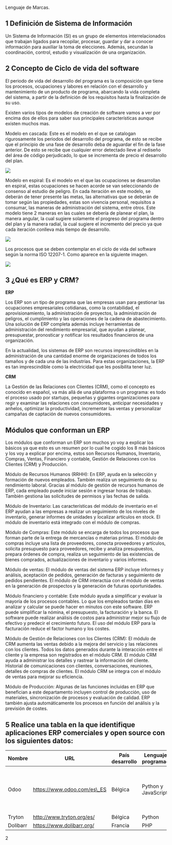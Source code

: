 ﻿Lenguaje de Marcas.
## **1 Definición de Sistema de Información** 
Un Sistema de Información (SI) es un grupo de elementos interrelacionados que trabajan ligados para recopilar, procesar, guardar y dar a conocer información para auxiliar la toma de elecciones. Además, secundan la coordinación, control, estudio y visualización de una organización.
## **2 Concepto de Ciclo de vida del software**
El periodo de vida del desarrollo del programa es la composición que tiene los procesos, ocupaciones y labores en relación con el desarrollo y mantenimiento de un producto de programa, abarcando la vida completa del sistema, a partir de la definición de los requisitos hasta la finalización de su uso.

Existen varios tipos de modelos de creación de software vamos a ver por encima dos de ellos para saber sus principales características aunque existen muchos mas.

Modelo en cascada: Este es el modelo en el que se catalogan rigurosamente los periodos del desarrollo del programa, de esto se recibe que el principio de una fase de desarrollo deba de aguardar el fin de la fase anterior. De esto se recibe que cualquier error detectado lleve al rediseño del área de código perjudicado, lo que se incrementa de precio el desarrollo del plan.

![](img1.png)

Modelo en espiral: Es el modelo en el que las ocupaciones se desarrollan en espiral, estas ocupaciones se hacen acorde se van seleccionando de consenso al estudio de peligro. En cada iteración en este modelo, se deberán de tener presente las metas, las alternativas que se deberán de tomar según las propiedades, estas son vivencia personal, requisitos a consumar, las maneras de administración del sistema, entre otros.  Este modelo tiene 2 maneras en las cuales se debería de planear el plan, la manera angular, la cual sugiere solamente el progreso del programa dentro del plan y la manera radial, la cual sugiere el incremento del precio ya que cada iteración conlleva más tiempo de desarrollo.

![](img2.png)

Los procesos que se deben contemplar en el ciclo de vida del software según la norma ISO 12207-1. Como aparece en la siguiente imagen.

![](img3.png)


## **3 ¿Qué es ERP y CRM?**
**ERP**

Los ERP son un tipo de programa que las empresas usan para gestionar las ocupaciones empresariales cotidianas, como la contabilidad, el aprovisionamiento, la administración de proyectos, la administración de peligros, el cumplimiento y las operaciones de la cadena de abastecimiento. Una solución de ERP completa además incluye herramientas de administración del rendimiento empresarial, que ayudan a planear, presupuestar, pronosticar y notificar los resultados financieros de una organización.

En la actualidad, los sistemas de ERP son recursos imprescindibles en la administración de una cantidad enorme de organizaciones de todos los tamaños y de cada una de las industrias. Para estas organizaciones, la ERP es tan imprescindible como la electricidad que les posibilita tener luz.

**CRM**

La Gestión de las Relaciones con Clientes (CRM), como el concepto es conocido en español, va más allá de una plataforma o un programa: es todo el proceso usado por startups, pequeñas y gigantes organizaciones para regir y examinar las relaciones con consumidores, anticipar necesidades y anhelos, optimizar la productividad, incrementar las ventas y personalizar campañas de captación de nuevos consumidores.
## **Módulos que conforman un ERP**
Los módulos que conforman un ERP son muchos yo voy a explicar los básicos ya que esto es un resumen por lo cual he cogido los 8 más básicos y los voy a explicar por encima, estos son Recursos Humanos, Inventario, Compras, Ventas, Financiero y contable, Gestión de Relaciones con los Clientes (CRM) y Producción.

Módulo de Recursos Humanos (RRHH): En ERP, ayuda en la selección y formación de nuevos empleados. También realiza un seguimiento de su rendimiento laboral. Gracias al módulo de gestión de recursos humanos de ERP, cada empleado puede iniciar sesión e ingresar horas de trabajo. También gestiona las solicitudes de permisos y las fechas de salida.

Módulo de Inventario: Las características del módulo de inventario en el ERP ayudan a las empresas a realizar un seguimiento de los niveles de inventario, generar informes de unidades y localizar artículos en stock. El módulo de inventario está integrado con el módulo de compras.

Módulo de Compras: Este módulo se encarga de todos los procesos que forman parte de la entrega de mercancías o materias primas. El módulo de compras incluye una lista de proveedores, conecta proveedores y artículos, solicita presupuesto para proveedores, recibe y analiza presupuestos, prepara órdenes de compra, realiza un seguimiento de las existencias de bienes comprados, actualizaciones de inventario y varios informes.

Módulo de ventas: El módulo de ventas del sistema ERP incluye informes y análisis, aceptación de pedidos, generación de facturas y seguimiento de pedidos pendientes. El módulo de CRM interactúa con el módulo de ventas en la generación de prospectos y la generación de futuras oportunidades.

Módulo financiero y contable:  Este módulo ayuda a simplificar y evaluar la mayoría de los procesos contables. Lo que los empleados tardan días en analizar y calcular se puede hacer en minutos con este software. ERP puede simplificar la nómina, el presupuesto, la facturación y la banca. El software puede realizar análisis de costos para administrar mejor su flujo de efectivo y predecir el crecimiento futuro. El uso del módulo ERP para la facturación reduce el factor humano y los costes.

Módulo de Gestión de Relaciones con los Clientes (CRM): El módulo de CRM aumenta las ventas debido a la mejora del servicio y las relaciones con los clientes. Todos los datos generados durante la interacción entre el cliente y la empresa son registrados en el módulo CRM. El módulo CRM ayuda a administrar los detalles y rastrear la información del cliente. Historial de comunicaciones con clientes, conversaciones, reuniones, detalles de compras de clientes. El módulo CRM se integra con el módulo de ventas para mejorar su eficiencia.

Módulo de Producción: Algunas de las funciones incluidas en ERP que benefician a este departamento incluyen control de producción, uso de materiales, sincronización de procesos y evaluación de calidad. ERP también ajusta automáticamente los procesos en función del análisis y la previsión de costes.
## **5 Realice una tabla en la que identifique aplicaciones ERP comerciales y open source con los siguientes datos:**

|Nombre|URL|País desarrollo|Lenguaje de programación|Tipo de licencia|
| - | - | - | - | - |
|Odoo|https://www.odoo.com/es\_ES|Bélgica|Python y JavaScript|GNU LGPL v3, Odoo Enterprise Edition License v1.0|
|Tryton|http://www.tryton.org/es/|Bélgica|Python|GNU|
|Dolibarr|https://www.dolibarr.org/|Francia|PHP|GNU|

2

